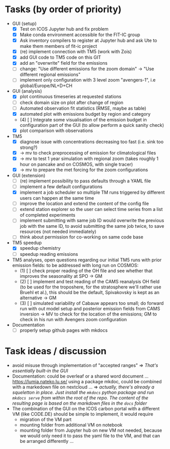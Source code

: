 # Tasks (by order of priority)

- GUI (setup)
    - [x] Test on ICOS Jupyter hub and fix problem
    - [x] Make conda environment accessible for the FIT-IC group
    - [x] Ask inventory compilers to register at Jupyter hub and ask Ute to make them members of fit-ic project
    - [x] (re) implement connection with TM5 (work with Zois)
    - [x] add GUI code to TM5 code on this GIT
    - [x] add an "overwrite" field for the emissions
    - [ ] change: "Use different emissions for the zoom domain" -> "Use different regional emissions"
    - [ ] implement only configuration with 3 level zoom "avengers-1", i.e global/Europe/NL+D+CH
- GUI (analysis)
    - [x] plot continuous timeseries at requested stations
    - [ ] check domain size on plot after change of region
    - [ ] Automated observation fit statistics (RMSE, maybe as table)
    - [x] automated plot with emissions budget by region and category
    - (4) [ ] Integrate some visualisation of the emission budget in configuration part of the GUI (to allow perform a quick sanity check)
    - [x] plot comparison with observations
- TM5
    - [x] diagnose issue with concentrations decreasing too fast (i.e. sink too strong?)
    - [x] -> mv to check preprocessing of emission for climatological files
    - [x] -> mv to test 1 year simulation with regional zoom (takes roughly 1 hour on pancake and on COSMOS, with single tracer)
    - [x] -> mv to prepare the met forcing for the zoom configurations
- GUI (extension)    
    - [ ] (re) implement possibility to pass defaults through a YAML file
    - [ ] implement a few default configurations
    - [x] implement a job scheduler so multiple TM runs triggered by different users can happen at the same time
    - [ ] improve the location and extend the content of the config file  
    - [ ] extend station explorer so the user can select time series from a list of completed experiments
    - [ ] implement submitting with same job ID would overwrite the previous job with the same ID, to avoid submitting the same job twice, to save resources (not needed immediately)
    - [ ] think about permission for co-working on same code base
- TM5 speedup
    - [x] speedup chemistry
    - [ ] speedup reading emissions
- TM5 analyses, open questions regarding our initial TM5 runs with prior emission fields: to be addressed with long run on COSMOS:
    - (1) [ ] check proper reading of the OH file and see whether that improves the seasonality at SPO -> GM
    - (2) [ ] implement and test reading of the CAMS reanalysis OH field (to be used for the troposhere, for the stratosphere we'll rather use Bruehl et al.), this should be the default, Spivakovsky is kept as an alternative -> GM
    - (3) [ ] simulated variability of Cabauw appears too small; do forward run with out model setup and posterior emission fields from CAMS inversion -> MV to check for the location of the emissions; GM to check in his run with Avengers zoom configuration
- Documentation
    - [ ] properly setup github pages with mkdocs
 
# Task ideas / discussion
- avoid misuse through implementation of "accepted ranges" => *That's essentially built-in the GUI*
- Documentation: could be overleaf or a shared word document ... https://lumia.nateko.lu.se/ using a package mkdoc, could be combined with a markedown file on nextcloud ... => *actually, there's already a squeletton in place. Just install the `mkdocs` python package and run `mkdocs serve` from within the root of the repo. The content of the resulting page is based on the markdown files in the `docs` folder*
- The combination of the GUI on the ICOS carbon portal with a different VM (like CODE.DE) should be simple to implement, it would require
  - migration of the VM part
  - mounting folder from additional VM on notebook
  - mounting folder from Jupyter hub on new VM not needed, because we would only need it to pass the yaml file to the VM, and that can be arranged differently ...

